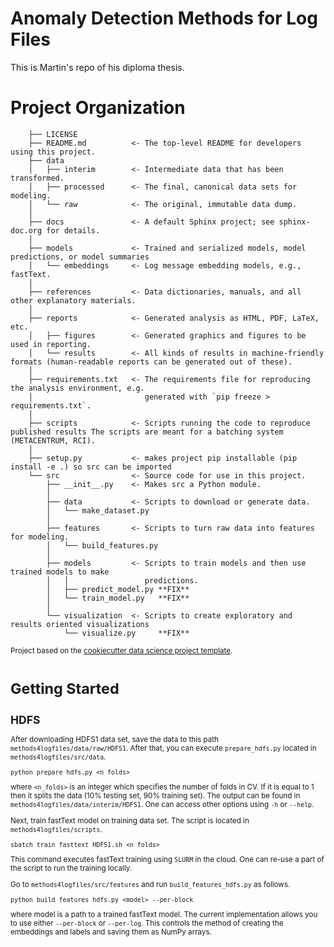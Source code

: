 # Anomaly Detection Methods for Log Files
This is Martin's repo of his diploma thesis. 

# Project Organization
```
    ├── LICENSE
    ├── README.md          <- The top-level README for developers using this project.
    ├── data
    │   ├── interim        <- Intermediate data that has been transformed.
    │   ├── processed      <- The final, canonical data sets for modeling.
    │   └── raw            <- The original, immutable data dump.
    │
    ├── docs               <- A default Sphinx project; see sphinx-doc.org for details.
    │
    ├── models             <- Trained and serialized models, model predictions, or model summaries
    │   └── embeddings     <- Log message embedding models, e.g., fastText.
    │
    ├── references         <- Data dictionaries, manuals, and all other explanatory materials.
    │
    ├── reports            <- Generated analysis as HTML, PDF, LaTeX, etc.
    │   ├── figures        <- Generated graphics and figures to be used in reporting.
    │   └── results        <- All kinds of results in machine-friendly formats (human-readable reports can be generated out of these).
    │
    ├── requirements.txt   <- The requirements file for reproducing the analysis environment, e.g.
    │                         generated with `pip freeze > requirements.txt`.
    │
    ├── scripts            <- Scripts running the code to reproduce published results The scripts are meant for a batching system (METACENTRUM, RCI).
    │
    ├── setup.py           <- makes project pip installable (pip install -e .) so src can be imported
    └── src                <- Source code for use in this project.
        ├── __init__.py    <- Makes src a Python module.
        │
        ├── data           <- Scripts to download or generate data.
        │   └── make_dataset.py
        │
        ├── features       <- Scripts to turn raw data into features for modeling.
        │   └── build_features.py
        │
        ├── models         <- Scripts to train models and then use trained models to make
        │   │                 predictions.
        │   ├── predict_model.py **FIX**
        │   └── train_model.py   **FIX**
        │
        └── visualization  <- Scripts to create exploratory and results oriented visualizations
            └── visualize.py     **FIX** 

```

<p><small>Project based on the <a target="_blank" href="https://drivendata.github.io/cookiecutter-data-science/">cookiecutter data science project template</a>.

# Getting Started

## HDFS

After downloading HDFS1 data set, save the data to this path `methods4logfiles/data/raw/HDFS1`. After that, you can execute `prepare_hdfs.py` located in `methods4logfiles/src/data`.

```
python prepare_hdfs.py <n_folds>
```

where `<n_folds>` is an integer which specifies the number of folds in CV. If it is equal to 1 then it splits the data (10% testing set, 90% training set). The output can be found in `methods4logfiles/data/interim/HDFS1`. One can access other options using `-h` or `--help`.

Next, train fastText model on training data set. The script is located in `methods4logfiles/scripts`.

```
sbatch train_fasttext_HDFS1.sh <n_folds>
```

This command executes fastText training using `SLURM` in the cloud. One can re-use a part of the script to run the training locally.

Go to `methods4logfiles/src/features` and run `build_features_hdfs.py` as follows.

```
python build_features_hdfs.py <model> --per-block
```

where model is a path to a trained fastText model. The current implementation allows you to use either `--per-block` or `--per-log`. This controls the method of creating the embeddings and labels and saving them as NumPy arrays. 
